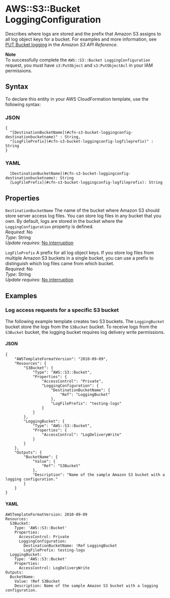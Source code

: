 # AWS::S3::Bucket LoggingConfiguration<a name="aws-properties-s3-bucket-loggingconfig"></a>

Describes where logs are stored and the prefix that Amazon S3 assigns to all log object keys for a bucket\. For examples and more information, see [PUT Bucket logging](https://docs.aws.amazon.com/AmazonS3/latest/API/RESTBucketPUTlogging.html) in the *Amazon S3 API Reference*\.

**Note**  
To successfully complete the `AWS::S3::Bucket LoggingConfiguration` request, you must have `s3:PutObject` and `s3:PutObjectAcl` in your IAM permissions\.

## Syntax<a name="aws-properties-s3-bucket-loggingconfig-syntax"></a>

To declare this entity in your AWS CloudFormation template, use the following syntax:

### JSON<a name="aws-properties-s3-bucket-loggingconfig-syntax.json"></a>

```
{
  "[DestinationBucketName](#cfn-s3-bucket-loggingconfig-destinationbucketname)" : String,
  "[LogFilePrefix](#cfn-s3-bucket-loggingconfig-logfileprefix)" : String
}
```

### YAML<a name="aws-properties-s3-bucket-loggingconfig-syntax.yaml"></a>

```
  [DestinationBucketName](#cfn-s3-bucket-loggingconfig-destinationbucketname): String
  [LogFilePrefix](#cfn-s3-bucket-loggingconfig-logfileprefix): String
```

## Properties<a name="aws-properties-s3-bucket-loggingconfig-properties"></a>

`DestinationBucketName`  <a name="cfn-s3-bucket-loggingconfig-destinationbucketname"></a>
The name of the bucket where Amazon S3 should store server access log files\. You can store log files in any bucket that you own\. By default, logs are stored in the bucket where the `LoggingConfiguration` property is defined\.  
*Required*: No  
*Type*: String  
*Update requires*: [No interruption](https://docs.aws.amazon.com/AWSCloudFormation/latest/UserGuide/using-cfn-updating-stacks-update-behaviors.html#update-no-interrupt)

`LogFilePrefix`  <a name="cfn-s3-bucket-loggingconfig-logfileprefix"></a>
A prefix for all log object keys\. If you store log files from multiple Amazon S3 buckets in a single bucket, you can use a prefix to distinguish which log files came from which bucket\.  
*Required*: No  
*Type*: String  
*Update requires*: [No interruption](https://docs.aws.amazon.com/AWSCloudFormation/latest/UserGuide/using-cfn-updating-stacks-update-behaviors.html#update-no-interrupt)

## Examples<a name="aws-properties-s3-bucket-loggingconfig--examples"></a>



### Log access requests for a specific S3 bucket<a name="aws-properties-s3-bucket-loggingconfig--examples--Log_access_requests_for_a_specific_S3_bucket"></a>

The following example template creates two S3 buckets\. The `LoggingBucket` bucket store the logs from the `S3Bucket` bucket\. To receive logs from the `S3Bucket` bucket, the logging bucket requires log delivery write permissions\.

#### JSON<a name="aws-properties-s3-bucket-loggingconfig--examples--Log_access_requests_for_a_specific_S3_bucket--json"></a>

```
{
    "AWSTemplateFormatVersion": "2010-09-09",
    "Resources": {
        "S3Bucket": {
            "Type": "AWS::S3::Bucket",
            "Properties": {
                "AccessControl": "Private",
                "LoggingConfiguration": {
                    "DestinationBucketName": {
                        "Ref": "LoggingBucket"
                    },
                    "LogFilePrefix": "testing-logs"
                }
            }
        },
        "LoggingBucket": {
            "Type": "AWS::S3::Bucket",
            "Properties": {
                "AccessControl": "LogDeliveryWrite"
            }
        }
    },
    "Outputs": {
        "BucketName": {
            "Value": {
                "Ref": "S3Bucket"
            },
            "Description": "Name of the sample Amazon S3 bucket with a logging configuration."
        }
    }
}
```

#### YAML<a name="aws-properties-s3-bucket-loggingconfig--examples--Log_access_requests_for_a_specific_S3_bucket--yaml"></a>

```
AWSTemplateFormatVersion: 2010-09-09
Resources:
  S3Bucket:
    Type: 'AWS::S3::Bucket'
    Properties:
      AccessControl: Private
      LoggingConfiguration:
        DestinationBucketName: !Ref LoggingBucket
        LogFilePrefix: testing-logs
  LoggingBucket:
    Type: 'AWS::S3::Bucket'
    Properties:
      AccessControl: LogDeliveryWrite
Outputs:
  BucketName:
    Value: !Ref S3Bucket
    Description: Name of the sample Amazon S3 bucket with a logging configuration.
```